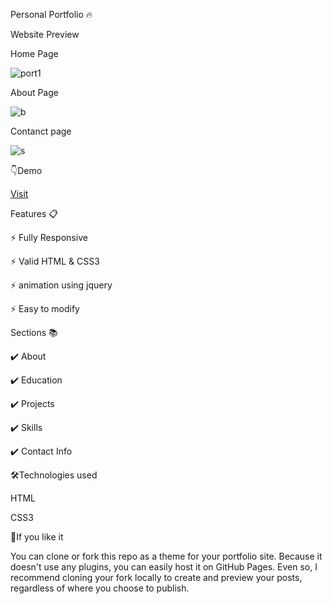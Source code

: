 Personal Portfolio 🔥

Website Preview

Home Page

![port1](https://user-images.githubusercontent.com/85859444/146224098-57e6f14e-c3a9-4d1f-b817-2ed7c16d3df0.PNG)

About Page

![b](https://user-images.githubusercontent.com/85859444/146224593-30e02409-7e8d-4f2b-b5eb-dfcf95620797.PNG)

Contanct page

![s](https://user-images.githubusercontent.com/85859444/146227179-6ec8648c-2a37-4166-ae36-9552420ae161.PNG)

👇Demo

[Visit](http://127.0.0.1:5500/landing.html)

Features 📋

⚡️ Fully Responsive

⚡️ Valid HTML & CSS3

⚡️ animation using jquery

⚡️ Easy to modify

Sections 📚

✔️ About

✔️ Education

✔️ Projects

✔️ Skills

✔️ Contact Info

🛠️Technologies used

HTML

CSS3

🤟If you like it

You can clone or fork this repo as a theme for your portfolio site. Because it doesn't use any plugins, you can easily host it on GitHub Pages. Even so, I recommend cloning your fork locally to create and preview your posts, regardless of where you choose to publish.
